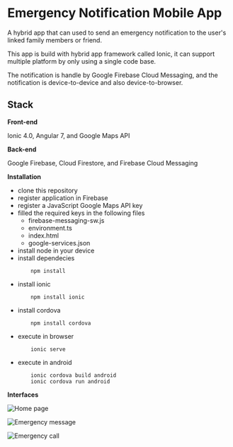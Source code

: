 # Emergency Notification Mobile App

A hybrid app that can used to send an emergency notification to the user's linked family members or friend.

This app is build with hybrid app framework called Ionic, it can support multiple platform by only using a single code base.

The notification is handle by Google Firebase Cloud Messaging, and the notification is device-to-device and also device-to-browser.

## Stack

**Front-end**

Ionic 4.0, Angular 7, and Google Maps API

**Back-end**

Google Firebase, Cloud Firestore, and Firebase Cloud Messaging

**Installation**
    
- clone this repository
- register application in Firebase
- register a JavaScript Google Maps API key
- filled the required keys in the following files
    - firebase-messaging-sw.js
    - environment.ts
    - index.html
    - google-services.json
- install node in your device
- install dependecies
    ```
        npm install
    ```
- install ionic
    ```
        npm install ionic
    ```
- install cordova
    ```
        npm install cordova
    ```    
- execute in browser
    ```
        ionic serve
    ```
- execute in android
    ```
        ionic cordova build android
        ionic cordova run android
    ```

**Interfaces**

![Home page](images/home.jpg)

![Emergency message](images/message.jpg)

![Emergency call](images/call.jpg)
    